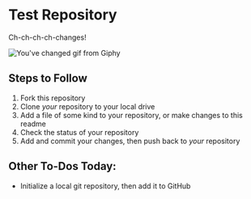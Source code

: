 # Test Repository

Ch-ch-ch-ch-changes!

![You've changed gif from Giphy](https://media.giphy.com/media/PmdZCRuAppdpLBE0NO/giphy.gif)

## Steps to Follow

1. Fork this repository
2. Clone _your_ repository to your local drive
3. Add a file of some kind to your repository, or make changes to this readme
4. Check the status of your repository
5. Add and commit your changes, then push back to _your_ repository

## Other To-Dos Today:

- Initialize a local git repository, then add it to GitHub
